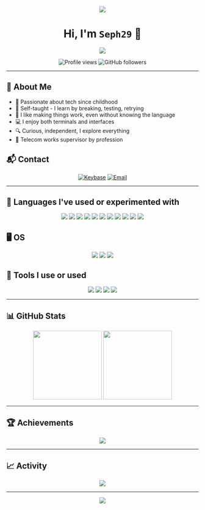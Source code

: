 <div align="center">
  <img src="https://capsule-render.vercel.app/api?type=waving&color=gradient&height=100&section=header&reversal=true" />
</div>

<h1 align="center">Hi, I'm <code>Seph29</code> 👋</h1>

<p align="center">
  <a href="https://github.com/DenverCoder1/readme-typing-svg">
    <img src="https://readme-typing-svg.herokuapp.com?font=Fira+Code&size=22&pause=1000&color=0FF8FC&center=true&vCenter=true&width=600&lines=Curious+and+self-taught;Not+a+dev+but+I+build+things;Telecoms+by+day%2C+Tinkerer+by+night;CLI+or+GUI%3F+Both;Always+digging+into+tech." />
  </a>
</p>

<p align="center">
  <img src="https://komarev.com/ghpvc/?username=Seph29&label=VIEWS&color=0e75b6&style=for-the-badge" alt="Profile views" />
  <img src="https://img.shields.io/github/followers/Seph29?label=FOLLOWERS&style=for-the-badge&color=blueviolet" alt="GitHub followers" />
</p>

---

## 🧠 About Me

- 🧠 Passionate about tech since childhood  
- 🔧 Self-taught - I learn by breaking, testing, retrying  
- 🧩 I like making things work, even without knowing the language  
- 💻 I enjoy both terminals and interfaces  
- 🔍 Curious, independent, I explore everything  
- 📡 Telecom works supervisor by profession  

## 📬 Contact

<p align="center">
  <a href="https://keybase.io/seph29"><img src="https://img.shields.io/badge/Keybase-33A0FF?style=for-the-badge&logo=keybase&logoColor=white" alt="Keybase"></a>
  <a href="mailto:git@seph29.ovh"><img src="https://img.shields.io/badge/Email-git@seph29.ovh-informational?style=for-the-badge&logo=gmail&logoColor=white" alt="Email"></a>
</p>

---

## 🧪 Languages I've used or experimented with

<p align="center">
  <img src="https://img.shields.io/badge/Bash-black?style=for-the-badge&logo=gnubash&logoColor=white" />
  <img src="https://img.shields.io/badge/Shell-89e051?style=for-the-badge&logo=gnu-bash&logoColor=white" />
  <img src="https://img.shields.io/badge/Batch-000000?style=for-the-badge&logo=gnometerminal&logoColor=white" />
  <img src="https://img.shields.io/badge/PowerShell-5391FE?style=for-the-badge&logo=gnometerminal&logoColor=white" />
  <img src="https://img.shields.io/badge/HTML5-E34F26?style=for-the-badge&logo=html5&logoColor=white" />
  <img src="https://img.shields.io/badge/CSS3-1572B6?style=for-the-badge&logo=css3&logoColor=white" />
  <img src="https://img.shields.io/badge/PHP-777BB4?style=for-the-badge&logo=php&logoColor=white" />
  <img src="https://img.shields.io/badge/Python-14354C?style=for-the-badge&logo=python&logoColor=white" />
  <img src="https://img.shields.io/badge/Kotlin-7F52FF?style=for-the-badge&logo=kotlin&logoColor=white" />
  <img src="https://img.shields.io/badge/C%23-239120?style=for-the-badge&logo=sharp&logoColor=white" />
  <img src="https://img.shields.io/badge/Java-ED8B00?style=for-the-badge&logo=openjdk&logoColor=white" />
</p>

## 🖥️ OS

<p align="center">
  <img src="https://img.shields.io/badge/Windows-0078D6?style=for-the-badge&logo=windows&logoColor=white" />
  <img src="https://img.shields.io/badge/Linux-FCC624?style=for-the-badge&logo=linux&logoColor=black" />
  <img src="https://img.shields.io/badge/Android-3DDC84?style=for-the-badge&logo=android&logoColor=white" />
</p>

## 🧰 Tools I use or used

<p align="center">
  <img src="https://img.shields.io/badge/GitHub-181717?style=for-the-badge&logo=github&logoColor=white" />
  <img src="https://img.shields.io/badge/Android%20Studio-3DDC84?style=for-the-badge&logo=android-studio&logoColor=white" />
  <img src="https://img.shields.io/badge/VS%20Code-007ACC?style=for-the-badge&logo=visual-studio-code&logoColor=white" />
  <img src="https://img.shields.io/badge/Visual%20Studio-5C2D91?style=for-the-badge&logo=visual-studio&logoColor=white" />
</p>

---

## 📊 GitHub Stats

<div align="center">
  <img src="https://github-readme-stats.vercel.app/api?username=Seph29&theme=tokyonight&show_icons=true&count_private=true&hide_border=false" height="180"/>
  <img src="https://github-readme-streak-stats.herokuapp.com?user=Seph29&theme=tokyonight&hide_border=false" height="180"/>
</div>

---

## 🏆 Achievements

<div align="center">
  <img src="https://github-profile-trophy.vercel.app/?username=Seph29&theme=darkhub&no-frame=true&column=7&margin-w=10" />
</div>

---

## 📈 Activity

<div align="center">
  <img src="https://github-readme-activity-graph.vercel.app/graph?username=Seph29&theme=github-dark&hide_border=false" />
</div>

---

<div align="center">
  <img src="https://capsule-render.vercel.app/api?type=waving&color=gradient&height=100&section=footer" />
</div>
